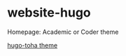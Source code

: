 # website-hugo
Homepage: Academic or Coder theme

[hugo-toha theme](https://github.com/hugo-toha/hugo-toha.github.io)
